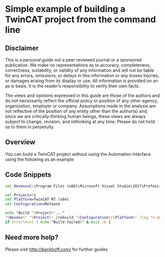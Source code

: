 # Simple example of building a TwinCAT project from the command line

## Disclaimer
This is a personal guide not a peer reviewed journal or a sponsored publication. We make
no representations as to accuracy, completeness, correctness, suitability, or validity of any
information and will not be liable for any errors, omissions, or delays in this information or any
losses injuries, or damages arising from its display or use. All information is provided on an as
is basis. It is the reader’s responsibility to verify their own facts.

The views and opinions expressed in this guide are those of the authors and do not
necessarily reflect the official policy or position of any other agency, organization, employer or
company. Assumptions made in the analysis are not reflective of the position of any entity
other than the author(s) and, since we are critically thinking human beings, these views are
always subject to change, revision, and rethinking at any time. Please do not hold us to them
in perpetuity.

## Overview 
You can build a TwinCAT project without using the Automation Interface using the following as an example    

## Code Snippets

```bat
set Devenv=C:\Program Files (x86)\Microsoft Visual Studio\2017\Professional\Common7\IDE\devenv.exe

set Project=%1
set Platform=TwinCAT RT (x64)
set Configuration=Release

echo "Build '%Project%'..."
"%Devenv%" "%Project%" /rebuild "%Configuration%|%Platform%" /log "%~dp0\Log.xml"
if errorlevel 1 echo "Build failed!" & exit /b 1
```

## Need more help?
Please visit http://beckhoff.com/ for further guides
